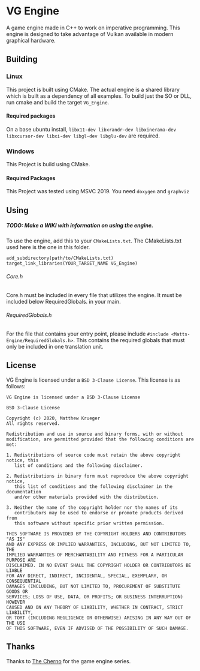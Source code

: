 # VG Engine

A game engine made in C++ to work on imperative programming.
This engine is designed to take advantage of Vulkan available in modern graphical hardware.

## Building
### Linux
This project is built using CMake. The actual engine is a shared library
which is built as a dependency of all examples. To build just the SO or DLL,
run cmake and build the target `VG_Engine`.
#### Required packages
On a base ubuntu install, `libx11-dev libxrandr-dev libxinerama-dev libxcursor-dev libxi-dev libgl-dev libglu-dev`
are required.
### Windows
This Project is build using CMake.
#### Required Packages
This Project was tested using MSVC 2019. You need `doxygen` and `graphviz`
## Using
##### TODO: Make a WIKI with information on using the engine.
To use the engine, add this to your `CMakeLists.txt`. The CMakeLists.txt used here is the one in this folder.
```
add_subdirectory(path/to/CMakeLists.txt)
target_link_libraries(YOUR_TARGET_NAME VG_Engine)
```
###### Core.h
Core.h must be included in every file that utilizes the engine. It must be included below RequiredGlobals. in your main.
###### RequiredGlobals.h
For the file that contains your entry point, please include `#include <Matts-Engine/RequiredGlobals.h>`. This contains the
required globals that must only be included in one translation unit.

## License
VG Engine is licensed under a `BSD 3-Clause License`. 
This license is as follows:
```
VG Engine is licensed under a BSD 3-Clause License

BSD 3-Clause License

Copyright (c) 2020, Matthew Krueger
All rights reserved.

Redistribution and use in source and binary forms, with or without
modification, are permitted provided that the following conditions are met:

1. Redistributions of source code must retain the above copyright notice, this
   list of conditions and the following disclaimer.

2. Redistributions in binary form must reproduce the above copyright notice,
   this list of conditions and the following disclaimer in the documentation
   and/or other materials provided with the distribution.

3. Neither the name of the copyright holder nor the names of its
   contributors may be used to endorse or promote products derived from
   this software without specific prior written permission.

THIS SOFTWARE IS PROVIDED BY THE COPYRIGHT HOLDERS AND CONTRIBUTORS "AS IS"
AND ANY EXPRESS OR IMPLIED WARRANTIES, INCLUDING, BUT NOT LIMITED TO, THE
IMPLIED WARRANTIES OF MERCHANTABILITY AND FITNESS FOR A PARTICULAR PURPOSE ARE
DISCLAIMED. IN NO EVENT SHALL THE COPYRIGHT HOLDER OR CONTRIBUTORS BE LIABLE
FOR ANY DIRECT, INDIRECT, INCIDENTAL, SPECIAL, EXEMPLARY, OR CONSEQUENTIAL
DAMAGES (INCLUDING, BUT NOT LIMITED TO, PROCUREMENT OF SUBSTITUTE GOODS OR
SERVICES; LOSS OF USE, DATA, OR PROFITS; OR BUSINESS INTERRUPTION) HOWEVER
CAUSED AND ON ANY THEORY OF LIABILITY, WHETHER IN CONTRACT, STRICT LIABILITY,
OR TORT (INCLUDING NEGLIGENCE OR OTHERWISE) ARISING IN ANY WAY OUT OF THE USE
OF THIS SOFTWARE, EVEN IF ADVISED OF THE POSSIBILITY OF SUCH DAMAGE.
```

## Thanks
Thanks to [The Cherno](https://www.youtube.com/channel/UCQ-W1KE9EYfdxhL6S4twUNw)
for the game engine series. 